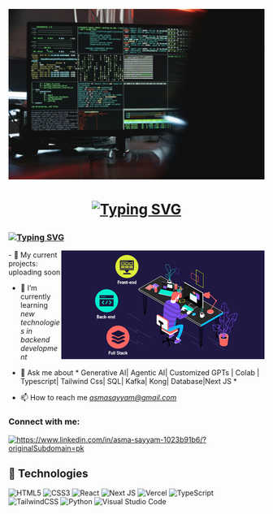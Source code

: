 ![MasterHead](https://github.com/gayanukabulegoda/Programming-Essentials-Web/blob/main/assests/img/aboutPageImg.jpg?raw=true) 
<h1 align="center"> 
  
[![Typing SVG](https://readme-typing-svg.herokuapp.com?font=Montserrat&weight=600&size=30&pause=1000&color=98FF98&random=false&width=435&lines=Hi+there+I'm+Asma_Sayyam)](https://git.io/typing-svg)

</h1>

<h3 align="left">
  
[![Typing SVG](https://readme-typing-svg.herokuapp.com?font=Montserrat&size=24&pause=1000&color=16C3FF&random=false&width=435&lines=Full_Stack_Web_Developer
)](https://git.io/typing-svg)

</h3>
<!-- <img align="right" alt="Coding" width="600" src="https://www.chawtechsolutions.com/wp-content/uploads/2019/03/developer-dribbble.gif"> -->

<img align="right" alt="Coding" width="400" src="https://raw.githubusercontent.com/majdimokhtar/github-images/main/rightimagemajdigithub.gif?token=GHSAT0AAAAAABUZ7SAQ6CWAJ3EWM7P3WSBUY3GNLNQ">
- 🔭 My current projects: uploading soon

- 🌱 I’m currently learning *new technologies in backend development*

- 💬 Ask me about * Generative AI| Agentic AI| Customized GPTs | Colab | Typescript| Tailwind Css| SQL| Kafka| Kong| Database|Next JS *

- 📫 How to reach me *asmasayyam@gmail.com*



<h3 align="left">Connect with me:</h3>
<p align="left">
<a href="" target="blank"><img align="center" src="https://raw.githubusercontent.com/rahuldkjain/github-profile-readme-generator/master/src/images/icons/Social/linked-in-alt.svg" alt="https://www.linkedin.com/in/asma-sayyam-1023b91b6/?originalSubdomain=pk" height="30" width="40" /></a>
</p>

## 🔧 Technologies

![HTML5](https://img.shields.io/badge/html5-%23E34F26.svg?style=for-the-badge&logo=html5&logoColor=white) ![CSS3](https://img.shields.io/badge/css3-%231572B6.svg?style=for-the-badge&logo=css3&logoColor=white) ![React](https://img.shields.io/badge/react-%2320232a.svg?style=for-the-badge&logo=react&logoColor=%2361DAFB) ![Next JS](https://img.shields.io/badge/Next-black?style=for-the-badge&logo=next.js&logoColor=white)  ![Vercel](https://img.shields.io/badge/vercel-%23000000.svg?style=for-the-badge&logo=vercel&logoColor=white) ![TypeScript](https://img.shields.io/badge/typescript-%23007ACC.svg?style=for-the-badge&logo=typescript&logoColor=white)
![TailwindCSS](https://img.shields.io/badge/tailwindcss-%2338B2AC.svg?style=for-the-badge&logo=tailwind-css&logoColor=white) ![Python](https://img.shields.io/badge/python-3670A0?style=for-the-badge&logo=python&logoColor=ffdd54)
![Visual Studio Code](https://img.shields.io/badge/Visual%20Studio%20Code-0078d7.svg?style=for-the-badge&logo=visual-studio-code&logoColor=white) 
